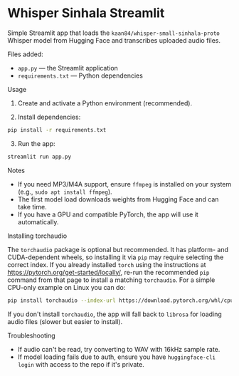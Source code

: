# Whisper Sinhala Streamlit

Simple Streamlit app that loads the `kaan84/whisper-small-sinhala-proto` Whisper model from Hugging Face and transcribes uploaded audio files.

Files added:

- `app.py` — the Streamlit application
- `requirements.txt` — Python dependencies

Usage

1. Create and activate a Python environment (recommended).

2. Install dependencies:

```bash
pip install -r requirements.txt
```

3. Run the app:

```bash
streamlit run app.py
```

Notes

- If you need MP3/M4A support, ensure `ffmpeg` is installed on your system (e.g., `sudo apt install ffmpeg`).
- The first model load downloads weights from Hugging Face and can take time.
- If you have a GPU and compatible PyTorch, the app will use it automatically.

Installing torchaudio

The `torchaudio` package is optional but recommended. It has platform- and
CUDA-dependent wheels, so installing it via `pip` may require selecting the
correct index. If you already installed `torch` using the instructions at
https://pytorch.org/get-started/locally/, re-run the recommended `pip` command
from that page to install a matching `torchaudio`. For a simple CPU-only
example on Linux you can do:

```bash
pip install torchaudio --index-url https://download.pytorch.org/whl/cpu
```

If you don't install `torchaudio`, the app will fall back to `librosa` for
loading audio files (slower but easier to install).

Troubleshooting

- If audio can't be read, try converting to WAV with 16kHz sample rate.
- If model loading fails due to auth, ensure you have `huggingface-cli login` with access to the repo if it's private.
